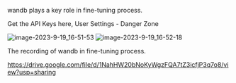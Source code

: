wandb plays a key role in fine-tuning process.

Get the API Keys here,  User Settings - Danger Zone

![image-2023-9-19_16-51-53](https://github.com/router-gao/ai-demos/assets/144886373/c92c69f2-aec7-4216-8940-1b87ed0dd59c)
![image-2023-9-19_16-52-18](https://github.com/router-gao/ai-demos/assets/144886373/5a3daa6d-625f-4fe7-b0d4-43551f139b1d)



The recording of wandb in fine-tuning process.

https://drive.google.com/file/d/1NahHW20bNoKyWgzFQA7tZ3icfjP3q7o8/view?usp=sharing
